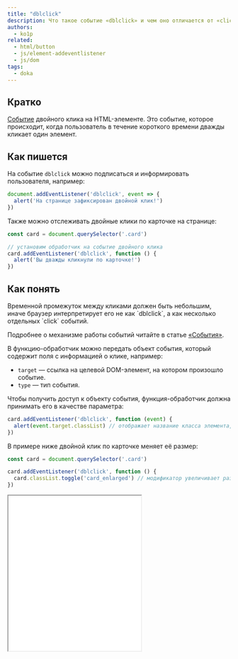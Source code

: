 ```yaml
---
title: "dblclick"
description: Что такое событие «dblclick» и чем оно отличается от «click»?"
authors:
  - ko1p
related:
  - html/button
  - js/element-addeventlistener
  - js/dom
tags:
  - doka
---
```


<!--
1. В description есть описание для соцсетей и поисковиков, не больше 200 символов
2. В authors есть ники авторов основного текста
3. В contributors перечислены ники всех соавторов и тех, кто работал над текстом (дописали «На практике»? Переписали блок? Вам сюда)
4. В keywords записаны ключевые слова для SEO: пишем сюда слова или фразы, которых нет в тексте статьи, но по ним могут искать этот материал
5. Удалены все пустые теги в шапке
6. Подпапка автора есть в папке _people/_
7. Демки лежат в подпапке _demos/_
8. В related добавлено три ссылки на материалы Доки, которые будут предлагаться в конце. Не добавляем следующий или предыдущий материал в разделе
-->

## Кратко

[Событие](/js/events/) двойного клика на HTML-элементе. Это событие, которое происходит, когда пользователь в течение короткого времени дважды кликает один элемент.


## Как пишется

На событие `dblclick` можно подписаться и информировать пользователя, например:

```js
document.addEventListener('dblclick', event => {
  alert('На странице зафиксирован двойной клик!')
})
```

Также можно отслеживать двойные клики по карточке на странице:

```js
const card = document.querySelector('.card')

// установим обработчик на событие двойного клика
card.addEventListener('dblclick', function () {
  alert('Вы дважды кликнули по карточке!')
})
```

## Как понять

<aside>
  Временной промежуток между кликами должен быть небольшим, иначе браузер интерпретирует его не как `dblclick`, а как несколько отдельных `click` событий.
</aside>

Подробнее о механизме работы событий читайте в статье [«События»](/js/events/).

В функцию-обработчик можно передать объект события, который содержит поля с информацией о клике, например:

- `target` — ссылка на целевой DOM-элемент, на котором произошло событие.
- `type` — тип события.

Чтобы получить доступ к объекту события, функция-обработчик должна принимать его в качестве параметра:

```js
card.addEventListener('dblclick', function (event) {
  alert(event.target.classList) // отображает название класса элемента, по которому дважды кликнули
})
```

В примере ниже двойной клик по карточке меняет её размер:

```js
const card = document.querySelector('.card')

card.addEventListener('dblclick', function () {
  card.classList.toggle('card_enlarged') // модификатор увеличивает размер карточки
})
```

<iframe title="Название — Element.dblclick — Дока" src="demos/dblclicking/" height="350"></iframe>
